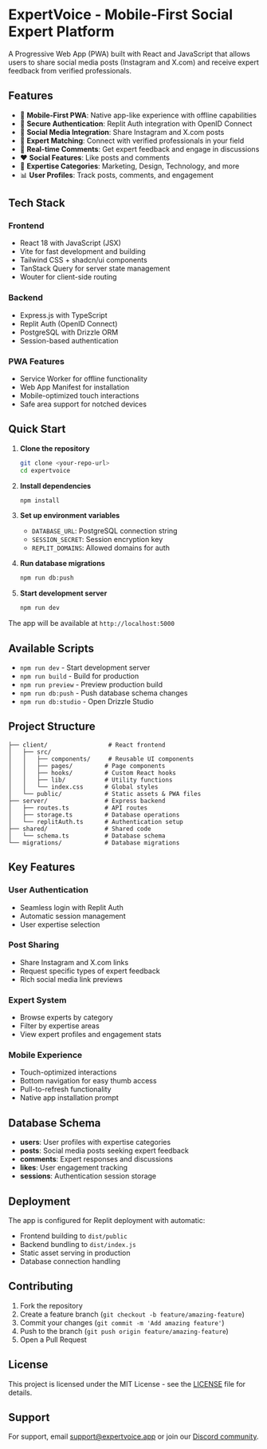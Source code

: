 # ExpertVoice - Mobile-First Social Expert Platform

A Progressive Web App (PWA) built with React and JavaScript that allows users to share social media posts (Instagram and X.com) and receive expert feedback from verified professionals.

## Features

- 📱 **Mobile-First PWA**: Native app-like experience with offline capabilities
- 🔐 **Secure Authentication**: Replit Auth integration with OpenID Connect
- 📸 **Social Media Integration**: Share Instagram and X.com posts
- 👥 **Expert Matching**: Connect with verified professionals in your field
- 💬 **Real-time Comments**: Get expert feedback and engage in discussions
- ❤️ **Social Features**: Like posts and comments
- 🎯 **Expertise Categories**: Marketing, Design, Technology, and more
- 📊 **User Profiles**: Track posts, comments, and engagement

## Tech Stack

### Frontend
- React 18 with JavaScript (JSX)
- Vite for fast development and building
- Tailwind CSS + shadcn/ui components
- TanStack Query for server state management
- Wouter for client-side routing

### Backend
- Express.js with TypeScript
- Replit Auth (OpenID Connect)
- PostgreSQL with Drizzle ORM
- Session-based authentication

### PWA Features
- Service Worker for offline functionality
- Web App Manifest for installation
- Mobile-optimized touch interactions
- Safe area support for notched devices

## Quick Start

1. **Clone the repository**
   ```bash
   git clone <your-repo-url>
   cd expertvoice
   ```

2. **Install dependencies**
   ```bash
   npm install
   ```

3. **Set up environment variables**
   - `DATABASE_URL`: PostgreSQL connection string
   - `SESSION_SECRET`: Session encryption key
   - `REPLIT_DOMAINS`: Allowed domains for auth

4. **Run database migrations**
   ```bash
   npm run db:push
   ```

5. **Start development server**
   ```bash
   npm run dev
   ```

The app will be available at `http://localhost:5000`

## Available Scripts

- `npm run dev` - Start development server
- `npm run build` - Build for production
- `npm run preview` - Preview production build
- `npm run db:push` - Push database schema changes
- `npm run db:studio` - Open Drizzle Studio

## Project Structure

```
├── client/                 # React frontend
│   ├── src/
│   │   ├── components/     # Reusable UI components
│   │   ├── pages/         # Page components
│   │   ├── hooks/         # Custom React hooks
│   │   ├── lib/           # Utility functions
│   │   └── index.css      # Global styles
│   └── public/            # Static assets & PWA files
├── server/                # Express backend
│   ├── routes.ts          # API routes
│   ├── storage.ts         # Database operations
│   └── replitAuth.ts      # Authentication setup
├── shared/                # Shared code
│   └── schema.ts          # Database schema
└── migrations/            # Database migrations
```

## Key Features

### User Authentication
- Seamless login with Replit Auth
- Automatic session management
- User expertise selection

### Post Sharing
- Share Instagram and X.com links
- Request specific types of expert feedback
- Rich social media link previews

### Expert System
- Browse experts by category
- Filter by expertise areas
- View expert profiles and engagement stats

### Mobile Experience
- Touch-optimized interactions
- Bottom navigation for easy thumb access
- Pull-to-refresh functionality
- Native app installation prompt

## Database Schema

- **users**: User profiles with expertise categories
- **posts**: Social media posts seeking expert feedback
- **comments**: Expert responses and discussions
- **likes**: User engagement tracking
- **sessions**: Authentication session storage

## Deployment

The app is configured for Replit deployment with automatic:
- Frontend building to `dist/public`
- Backend bundling to `dist/index.js`
- Static asset serving in production
- Database connection handling

## Contributing

1. Fork the repository
2. Create a feature branch (`git checkout -b feature/amazing-feature`)
3. Commit your changes (`git commit -m 'Add amazing feature'`)
4. Push to the branch (`git push origin feature/amazing-feature`)
5. Open a Pull Request

## License

This project is licensed under the MIT License - see the [LICENSE](LICENSE) file for details.

## Support

For support, email support@expertvoice.app or join our [Discord community](https://discord.gg/expertvoice).